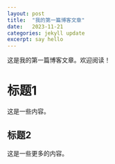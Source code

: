 ```yaml
---
layout: post
title:  "我的第一篇博客文章"
date:   2023-11-21
categories: jekyll update
excerpt: say hello
---
```


这是我的第一篇博客文章。欢迎阅读！

# 标题1

这是一些内容。

## 标题2

这是一些更多的内容。